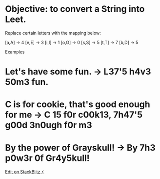 # Objective: to convert a String into Leet.

Replace certain letters with the mapping below:

[a,A] -> 4
[e,E] -> 3
[i,I] -> 1
[o,O] -> 0
[s,S] -> 5
[t,T] -> 7
[b,D] -> 5


Examples

# Let's have some fun. -> L37'5 h4v3 50m3 fun.
# C is for cookie, that's good enough for me -> C 15 f0r c00k13, 7h47'5 g00d 3n0ugh f0r m3
# By the power of Grayskull! -> By 7h3 p0w3r 0f Gr4y5kull!


[Edit on StackBlitz ⚡️](https://stackblitz.com/edit/js-77ezxo)
